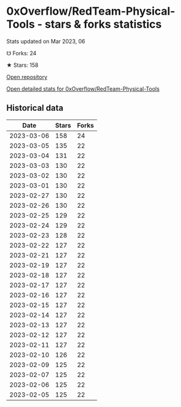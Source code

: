 # 0xOverflow/RedTeam-Physical-Tools - stars & forks statistics

Stats updated on Mar 2023, 06

☋ Forks: 24

★ Stars: 158

[Open repository](https://github.com/0xOverflow/RedTeam-Physical-Tools)

[Open detailed stats for 0xOverflow/RedTeam-Physical-Tools](https://reviewgithub.com/rep/0xOverflow/RedTeam-Physical-Tools)

## Historical data
| Date | Stars | Forks |
|------|-------|-------|
| 2023-03-06 | 158 | 24 | 
| 2023-03-05 | 135 | 22 | 
| 2023-03-04 | 131 | 22 | 
| 2023-03-03 | 130 | 22 | 
| 2023-03-02 | 130 | 22 | 
| 2023-03-01 | 130 | 22 | 
| 2023-02-27 | 130 | 22 | 
| 2023-02-26 | 130 | 22 | 
| 2023-02-25 | 129 | 22 | 
| 2023-02-24 | 129 | 22 | 
| 2023-02-23 | 128 | 22 | 
| 2023-02-22 | 127 | 22 | 
| 2023-02-21 | 127 | 22 | 
| 2023-02-19 | 127 | 22 | 
| 2023-02-18 | 127 | 22 | 
| 2023-02-17 | 127 | 22 | 
| 2023-02-16 | 127 | 22 | 
| 2023-02-15 | 127 | 22 | 
| 2023-02-14 | 127 | 22 | 
| 2023-02-13 | 127 | 22 | 
| 2023-02-12 | 127 | 22 | 
| 2023-02-11 | 127 | 22 | 
| 2023-02-10 | 126 | 22 | 
| 2023-02-09 | 125 | 22 | 
| 2023-02-07 | 125 | 22 | 
| 2023-02-06 | 125 | 22 | 
| 2023-02-05 | 125 | 22 | 

